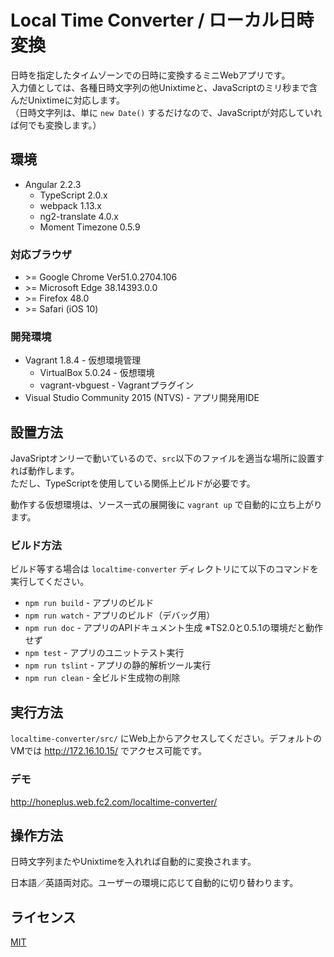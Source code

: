 # Local Time Converter / ローカル日時変換
日時を指定したタイムゾーンでの日時に変換するミニWebアプリです。  
入力値としては、各種日時文字列の他Unixtimeと、JavaScriptのミリ秒まで含んだUnixtimeに対応します。  
（日時文字列は、単に `new Date()` するだけなので、JavaScriptが対応していれば何でも変換します。）

## 環境
* Angular 2.2.3
    * TypeScript 2.0.x
    * webpack 1.13.x
    * ng2-translate 4.0.x
    * Moment Timezone 0.5.9

### 対応ブラウザ
* &gt;= Google Chrome Ver51.0.2704.106
* &gt;= Microsoft Edge 38.14393.0.0
* &gt;= Firefox 48.0
* &gt;= Safari (iOS 10)

### 開発環境
* Vagrant 1.8.4 - 仮想環境管理
    * VirtualBox 5.0.24 - 仮想環境
    * vagrant-vbguest - Vagrantプラグイン
* Visual Studio Community 2015 (NTVS) - アプリ開発用IDE

## 設置方法
JavaSriptオンリーで動いているので、`src`以下のファイルを適当な場所に設置すれば動作します。  
ただし、TypeScriptを使用している関係上ビルドが必要です。

動作する仮想環境は、ソース一式の展開後に `vagrant up` で自動的に立ち上がります。

### ビルド方法
ビルド等する場合は `localtime-converter` ディレクトリにて以下のコマンドを実行してください。

* `npm run build` - アプリのビルド
* `npm run watch` - アプリのビルド（デバッグ用）
* `npm run doc` - アプリのAPIドキュメント生成 ※TS2.0と0.5.1の環境だと動作せず
* `npm test` - アプリのユニットテスト実行
* `npm run tslint` - アプリの静的解析ツール実行
* `npm run clean` - 全ビルド生成物の削除

## 実行方法
`localtime-converter/src/` にWeb上からアクセスしてください。デフォルトのVMでは http://172.16.10.15/ でアクセス可能です。

### デモ
http://honeplus.web.fc2.com/localtime-converter/

## 操作方法
日時文字列またやUnixtimeを入れれば自動的に変換されます。

日本語／英語両対応。ユーザーの環境に応じて自動的に切り替わります。

## ライセンス
[MIT](https://github.com/ktanakaj/localtime-converter/blob/master/LICENSE)
